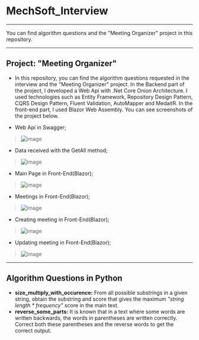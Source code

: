  # MechSoft_Interview
---

You can find algorithm questions and the "Meeting Organizer" project in this repository.

---

## Project: "Meeting Organizer"
* In this repository, you can find the algorithm questions requested in the interview and the "Meeting Organizer" project. In the Backend part of the project, I developed a Web Api with .Net Core Onion Architecture. I used technologies such as Entity Framework, Repository Design Pattern, CQRS Design Pattern, Fluent Validation, AutoMapper and MedaitR. In the front-end part, I used Blazor Web Assembly. You can see screenshots of the project below.

* Web Api in Swagger;
>![image](https://i.hizliresim.com/mi2r799.png)

* Data received with the GetAll method;
>![image](https://i.hizliresim.com/c8shk77.png)

* Main Page in Front-End(Blazor);
>![image](https://i.hizliresim.com/3a5djn3.png)

* Meetings in Front-End(Blazor);
>![image](https://i.hizliresim.com/mv32tul.png)

* Creating meeting in Front-End(Blazor);
>![image](https://i.hizliresim.com/ifue1yh.png)

* Updating meeting in Front-End(Blazor);
>![image](https://i.hizliresim.com/72zz617.png)
---
## Algorithm Questions in Python
* **size_multiply_with_occurence:** From all possible substrings in a given string, obtain the substring and score that gives the maximum *"string length * frequency"* score in the main text.
* **reverse_some_parts:** It is known that in a text where some words are written backwards, the words in parentheses are written correctly. Correct both these parentheses and the reverse words to get the correct output.
